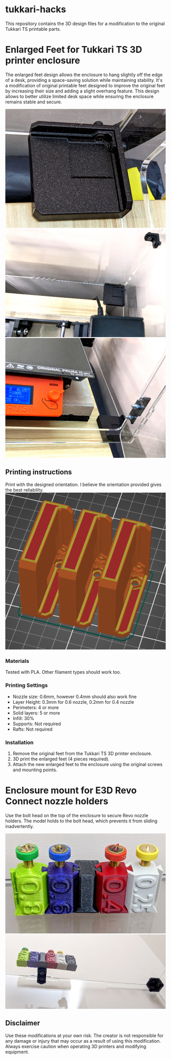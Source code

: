 # tukkari-hacks
This repository contains the 3D design files for a modification to the original Tukkari TS printable parts. 

# Enlarged Feet for Tukkari TS 3D printer enclosure

The enlarged feet design allows the enclosure to hang slightly off the edge of a desk, providing a space-saving solution while maintaining stability. It's a modification of original printable feet designed to improve the original feet by increasing their size and adding a slight overhang feature. This design allows to better utilize limited desk space while ensuring the enclosure remains stable and secure.

![close up](enlarged-foot/img/closeup.jpg)
![inside](enlarged-foot/img/inside.jpg)
![outside](enlarged-foot/img/outside.jpg)

## Printing instructions

Print with the designed orientation. I believe the orientation provided gives the best reliability. 
![slicer](enlarged-foot/img/Slicer.png)


### Materials

Tested with PLA. Other filament types should work too.

### Printing Settings

- Nozzle size: 0.6mm, however 0.4mm should also work fine
- Layer Height: 0.3mm for 0.6 nozzle, 0.2mm for 0.4 nozzle
- Perimeters: 4 or more
- Solid layers: 5 or more
- Infill: 30%
- Supports: Not required
- Rafts: Not required

### Installation

1. Remove the original feet from the Tukkari TS 3D printer enclosure.
2. 3D print the enlarged feet (4 pieces required).
3. Attach the new enlarged feet to the enclosure using the original screws and mounting points.

# Enclosure mount for E3D Revo Connect nozzle holders

Use the bolt head on the top of the enclosure to secure Revo nozzle holders. The model holds to the bolt head, which prevents it from sliding inadvertently. 

![top](revo-connect/img/top.jpg)
![bottom](revo-connect/img/bottom.jpg)

## Disclaimer

Use these modifications at your own risk. The creator is not responsible for any damage or injury that may occur as a result of using this modification. Always exercise caution when operating 3D printers and modifying equipment.
